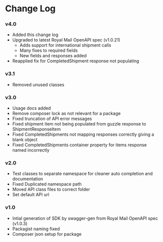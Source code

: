 # Change Log

### v4.0

 - Added this change log
 - Upgraded to latest Royal Mail OpenAPI spec (v1.0.21)
    - Adds support for international shipment calls
    - Many fixes to required fields
    - New fields and responses added
 - Reapplied fix for CompletedShipment response not populating


### v3.1

 - Removed unused classes


### v3.0

 - Usage docs added
 - Remove composer lock as not relevant for a package
 - Fixed truncation of API error messages
 - Fixed shipment item not being populated from guzzle response to ShipmentResponseItem
 - Fixed CompletedShipments not mapping responses correctly giving a blank object
 - Fixed CompletedShipments container property for items response named incorrectly



### v2.0

 - Test classes to separate namespace for cleaner auto completion and documentation
 - Fixed Duplicated namespace path
 - Moved API class files to correct folder
 - Set default API url

### v1.0

 - Intial generation of SDK by swagger-gen from Royal Mail OpenAPI spec (v1.0.3)
 - Packagist naming fixed
 - Composer json setup for package

